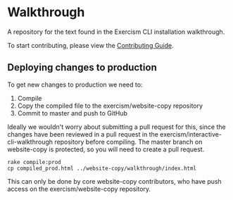 # Walkthrough

A repository for the text found in the Exercism CLI installation walkthrough.

To start contributing, please view the [Contributing Guide](https://github.com/exercism/interactive-cli-walkthrough/blob/master/CONTRIBUTING.md).

## Deploying changes to production

To get new changes to production we need to:

1. Compile
2. Copy the compiled file to the exercism/website-copy repository
3. Commit to master and push to GitHub

Ideally we wouldn't worry about submitting a pull request for this,
since the changes have been reviewed in a pull request in the
exercism/interactive-cli-walkthrough repository before compiling.  The
master branch on website-copy is protected, so you will need to create a
pull request.

```
rake compile:prod
cp compiled_prod.html ../website-copy/walkthrough/index.html
```

This can only be done by core website-copy contributors, who have push access on the
exercism/website-copy repository.
